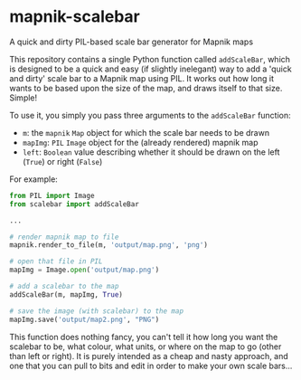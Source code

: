 # mapnik-scalebar
A quick and dirty PIL-based scale bar generator for Mapnik maps

This repository contains a single Python function called `addScaleBar`, which is designed to be a quick and easy (if slightly inelegant) way to add a 'quick and dirty' scale bar to a Mapnik map using PIL. It works out how long it wants to be based upon the size of the map, and draws itself to that size. Simple!

To use it, you simply you pass three arguments to the `addScaleBar` function:

* `m`: the `mapnik` `Map` object for which the scale bar needs to be drawn
* `mapImg`: `PIL` `Image` object for the (already rendered) mapnik map
* `left`:	`Boolean` value describing whether it should be drawn on the left (`True`) or right (`False`)

For example:

```python
from PIL import Image
from scalebar import addScaleBar

...

# render mapnik map to file
mapnik.render_to_file(m, 'output/map.png', 'png')

# open that file in PIL
mapImg = Image.open('output/map.png')

# add a scalebar to the map
addScaleBar(m, mapImg, True)

# save the image (with scalebar) to the map
mapImg.save('output/map2.png', "PNG")
```

This function does nothing fancy, you can't tell it how long you want the scalebar to be, what colour, what units, or where on the map to go (other than left or right). It is purely intended as a cheap and nasty approach, and one that you can pull to bits and edit in order to make your own scale bars...
